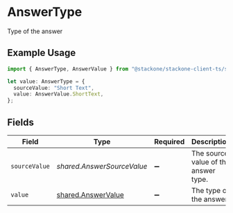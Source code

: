 # AnswerType

Type of the answer

## Example Usage

```typescript
import { AnswerType, AnswerValue } from "@stackone/stackone-client-ts/sdk/models/shared";

let value: AnswerType = {
  sourceValue: "Short Text",
  value: AnswerValue.ShortText,
};
```

## Fields

| Field                                                           | Type                                                            | Required                                                        | Description                                                     | Example                                                         |
| --------------------------------------------------------------- | --------------------------------------------------------------- | --------------------------------------------------------------- | --------------------------------------------------------------- | --------------------------------------------------------------- |
| `sourceValue`                                                   | *shared.AnswerSourceValue*                                      | :heavy_minus_sign:                                              | The source value of the answer type.                            | Short Text                                                      |
| `value`                                                         | [shared.AnswerValue](../../../sdk/models/shared/answervalue.md) | :heavy_minus_sign:                                              | The type of the answer.                                         | short_text                                                      |